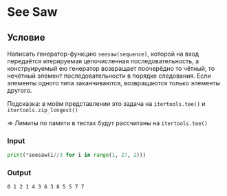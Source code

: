 # See Saw

## Условие

Написать генератор-функцию `seesaw(sequence)`, которой на вход передаётся итерируемая целочисленная последовательность, а конструируемый ею генератор возвращает поочерёдно то чётный, то нечётный элемент последовательности в порядке следования. Если элементы одного типа заканчиваются, возвращаются только элементы другого.

Подсказка: в моём представлении это задача на `itertools.tee()` и `itertools.zip_longest()`

⇒ Лимиты по памяти в тестах будут рассчитаны на `itertools.tee()`

### Input

```python
print(*seesaw(i//3 for i in range(1, 27, 2)))
```

### Output

```
0 1 2 1 4 3 6 3 8 5 5 7 7
```
